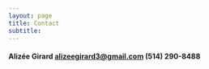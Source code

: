 ```yaml
---
layout: page
title: Contact
subtitle:
---
```


#### Alizée Girard  alizeegirard3@gmail.com  (514) 290-8488  
